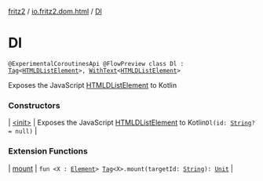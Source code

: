 [fritz2](../../index.md) / [io.fritz2.dom.html](../index.md) / [Dl](./index.md)

# Dl

`@ExperimentalCoroutinesApi @FlowPreview class Dl : `[`Tag`](../../io.fritz2.dom/-tag/index.md)`<`[`HTMLDListElement`](https://kotlinlang.org/api/latest/jvm/stdlib/org.w3c.dom/-h-t-m-l-d-list-element/index.html)`>, `[`WithText`](../../io.fritz2.dom/-with-text/index.md)`<`[`HTMLDListElement`](https://kotlinlang.org/api/latest/jvm/stdlib/org.w3c.dom/-h-t-m-l-d-list-element/index.html)`>`

Exposes the JavaScript [HTMLDListElement](https://developer.mozilla.org/en/docs/Web/API/HTMLDListElement) to Kotlin

### Constructors

| [&lt;init&gt;](-init-.md) | Exposes the JavaScript [HTMLDListElement](https://developer.mozilla.org/en/docs/Web/API/HTMLDListElement) to Kotlin`Dl(id: `[`String`](https://kotlinlang.org/api/latest/jvm/stdlib/kotlin/-string/index.html)`? = null)` |

### Extension Functions

| [mount](../../io.fritz2.dom/mount.md) | `fun <X : `[`Element`](https://kotlinlang.org/api/latest/jvm/stdlib/org.w3c.dom/-element/index.html)`> `[`Tag`](../../io.fritz2.dom/-tag/index.md)`<X>.mount(targetId: `[`String`](https://kotlinlang.org/api/latest/jvm/stdlib/kotlin/-string/index.html)`): `[`Unit`](https://kotlinlang.org/api/latest/jvm/stdlib/kotlin/-unit/index.html) |

